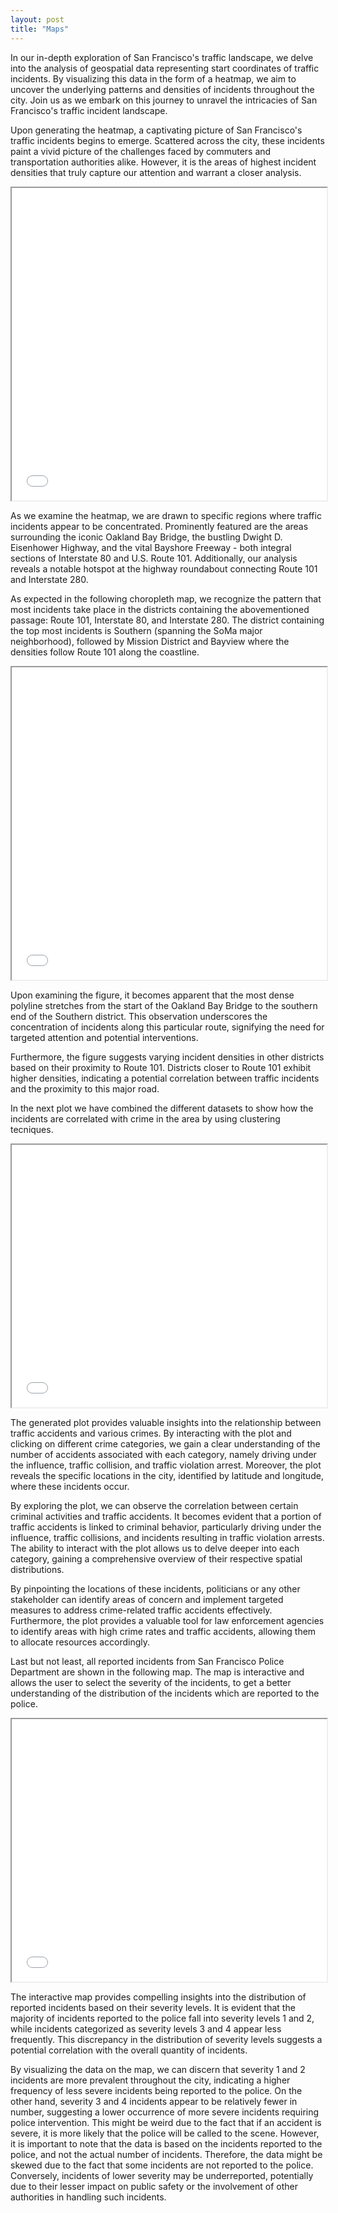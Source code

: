 ```yaml
---
layout: post
title: "Maps"
---
```


In our in-depth exploration of San Francisco's traffic landscape, we delve into the analysis of geospatial data representing start coordinates of traffic incidents. By visualizing this data in the form of a heatmap, we aim to uncover the underlying patterns and densities of incidents throughout the city. Join us as we embark on this journey to unravel the intricacies of San Francisco's traffic incident landscape.

Upon generating the heatmap, a captivating picture of San Francisco's traffic incidents begins to emerge. Scattered across the city, these incidents paint a vivid picture of the challenges faced by commuters and transportation authorities alike. However, it is the areas of highest incident densities that truly capture our attention and warrant a closer analysis.


<iframe src="html_plots/map_sf.html" width="100%" height="500"></iframe>

As we examine the heatmap, we are drawn to specific regions where traffic incidents appear to be concentrated. Prominently featured are the areas surrounding the iconic Oakland Bay Bridge, the bustling Dwight D. Eisenhower Highway, and the vital Bayshore Freeway - both integral sections of Interstate 80 and U.S. Route 101. Additionally, our analysis reveals a notable hotspot at the highway roundabout connecting Route 101 and Interstate 280.

As expected in the following choropleth map, we recognize the pattern that most incidents take place in the districts containing the abovementioned passage: Route 101, Interstate 80, and Interstate 280. The district containing the top most incidents is Southern (spanning the SoMa major neighborhood), followed by Mission District and Bayview where the densities follow Route 101 along the coastline.

<iframe src="html_plots/incident_counts_map.html" width="100%" height="500"></iframe>

Upon examining the figure, it becomes apparent that the most dense polyline stretches from the start of the Oakland Bay Bridge to the southern end of the Southern district. This observation underscores the concentration of incidents along this particular route, signifying the need for targeted attention and potential interventions.

Furthermore, the figure suggests varying incident densities in other districts based on their proximity to Route 101. Districts closer to Route 101 exhibit higher densities, indicating a potential correlation between traffic incidents and the proximity to this major road.

In the next plot we have combined the different datasets to show how the incidents are correlated with crime in the area by using clustering tecniques. 

<iframe src="html_plots/traffic_crime_locations.html" width="100%" height="420"></iframe>

The generated plot provides valuable insights into the relationship between traffic accidents and various crimes. By interacting with the plot and clicking on different crime categories, we gain a clear understanding of the number of accidents associated with each category, namely driving under the influence, traffic collision, and traffic violation arrest. Moreover, the plot reveals the specific locations in the city, identified by latitude and longitude, where these incidents occur.

By exploring the plot, we can observe the correlation between certain criminal activities and traffic accidents. It becomes evident that a portion of traffic accidents is linked to criminal behavior, particularly driving under the influence, traffic collisions, and incidents resulting in traffic violation arrests. The ability to interact with the plot allows us to delve deeper into each category, gaining a comprehensive overview of their respective spatial distributions.

By pinpointing the locations of these incidents, politicians or any other stakeholder can identify areas of concern and implement targeted measures to address crime-related traffic accidents effectively. Furthermore, the plot provides a valuable tool for law enforcement agencies to identify areas with high crime rates and traffic accidents, allowing them to allocate resources accordingly.

Last but not least, all reported incidents from San Francisco Police Department are shown in the following map. The map is interactive and allows the user to select the severity of the incidents, to get a better understanding of the distribution of the incidents which are reported to the police.

<iframe src="html_plots/incident_locations_map.html" width="100%" height="420"></iframe>

The interactive map provides compelling insights into the distribution of reported incidents based on their severity levels. It is evident that the majority of incidents reported to the police fall into severity levels 1 and 2, while incidents categorized as severity levels 3 and 4 appear less frequently. This discrepancy in the distribution of severity levels suggests a potential correlation with the overall quantity of incidents.

By visualizing the data on the map, we can discern that severity 1 and 2 incidents are more prevalent throughout the city, indicating a higher frequency of less severe incidents being reported to the police. On the other hand, severity 3 and 4 incidents appear to be relatively fewer in number, suggesting a lower occurrence of more severe incidents requiring police intervention. This might be weird due to the fact that if an accident is severe, it is more likely that the police will be called to the scene. However, it is important to note that the data is based on the incidents reported to the police, and not the actual number of incidents. Therefore, the data might be skewed due to the fact that some incidents are not reported to the police. Conversely, incidents of lower severity may be underreported, potentially due to their lesser impact on public safety or the involvement of other authorities in handling such incidents.

